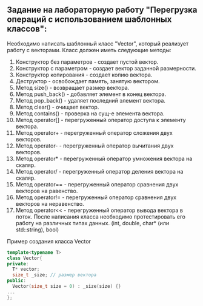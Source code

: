## Задание на лабораторную работу "Перегрузка операций с использованием шаблонных классов":
Необходимо написать шаблонный класс "Vector", который реализует работу с векторами. Класс должен иметь следующие методы:
1. Конструктор без параметров - создает пустой вектор.
2. Конструктор с параметром - создает вектор заданной размерности.
3. Конструктор копирования - создает копию вектора.
4. Деструктор - освобождает память, занятую вектором.
5. Метод size() - возвращает размер вектора.
6. Метод push_back() - добавляет элемент в конец вектора.
7. Метод pop_back() - удаляет последний элемент вектора.
8. Метод clear() - очищает вектор.
9. Метод contains() - проверка на сущ-е элемента вектора.
9. Метод operator[] - перегруженный оператор доступа к элементу вектора.
10. Метод operator+ - перегруженный оператор сложения двух векторов.
11. Метод operator- - перегруженный оператор вычитания двух векторов.
12. Метод operator* - перегруженный оператор умножения вектора на скаляр.
13. Метод operator/ - перегруженный оператор деления вектора на скаляр.
14. Метод operator== - перегруженный оператор сравнения двух векторов на равенство.
15. Метод operator!= - перегруженный оператор сравнения двух векторов на неравенство.
16. Метод operator<< - перегруженный оператор вывода вектора в поток.
После написания класса необходимо протестировать его работу на различных типах данных. (int, double, char* (или std::string), bool)

Пример создания класса Vector
```C++
template<typename T>
class Vector{
private:
  T* vector;
  size_t _size; // размер вектора
public:
  Vector(size_t size = 0) : _size(size) {}
...
};
```

